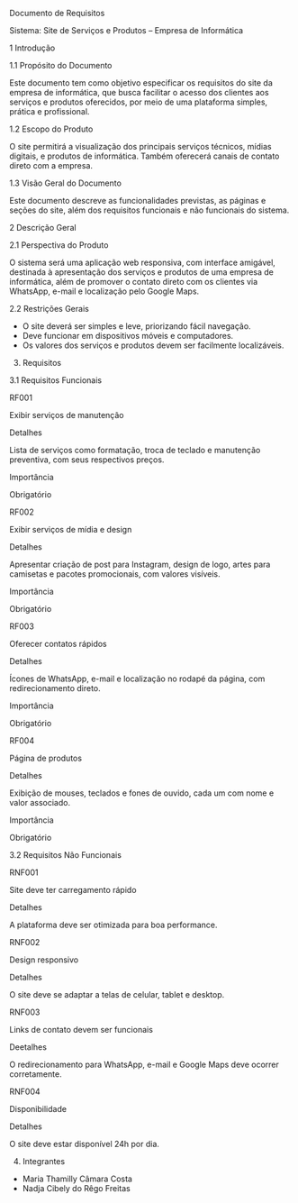 Documento de Requisitos 

Sistema: Site de Serviços e Produtos – Empresa de Informática 
 

1 Introdução 

1.1 Propósito do Documento 

Este documento tem como objetivo especificar os requisitos do site da empresa de informática, que busca facilitar o acesso dos clientes aos serviços e produtos oferecidos, por meio de uma plataforma simples, prática e profissional. 

1.2 Escopo do Produto 

O site permitirá a visualização dos principais serviços técnicos, mídias digitais, e produtos de informática. Também oferecerá canais de contato direto com a empresa. 

1.3 Visão Geral do Documento 

Este documento descreve as funcionalidades previstas, as páginas e seções do site, além dos requisitos funcionais e não funcionais do sistema. 

2 Descrição Geral 

2.1 Perspectiva do Produto 

O sistema será uma aplicação web responsiva, com interface amigável, destinada à apresentação dos serviços e produtos de uma empresa de informática, além de promover o contato direto com os clientes via WhatsApp, e-mail e localização pelo Google Maps. 

2.2 Restrições Gerais 

- O site deverá ser simples e leve, priorizando fácil navegação. 
- Deve funcionar em dispositivos móveis e computadores. 
- Os valores dos serviços e produtos devem ser facilmente localizáveis. 

3. Requisitos 

3.1 Requisitos Funcionais 

RF001 

Exibir serviços de manutenção 

Detalhes 

Lista de serviços como formatação, troca de teclado e manutenção preventiva, com seus respectivos preços. 

Importância 

Obrigatório 

 

RF002 

Exibir serviços de mídia e design 

Detalhes 

Apresentar criação de post para Instagram, design de logo, artes para camisetas e pacotes promocionais, com valores visíveis. 

Importância 

Obrigatório 

 

RF003 

Oferecer contatos rápidos 

Detalhes 

Ícones de WhatsApp, e-mail e localização no rodapé da página, com redirecionamento direto. 

Importância 

Obrigatório 

 

RF004 

Página de produtos 

Detalhes 

Exibição de mouses, teclados e fones de ouvido, cada um com nome e valor associado. 

Importância 

Obrigatório 

 

3.2 Requisitos Não Funcionais 

 

RNF001 

Site deve ter carregamento rápido 

Detalhes 

A plataforma deve ser otimizada para boa performance. 

 

RNF002 

Design responsivo 

Detalhes 

O site deve se adaptar a telas de celular, tablet e desktop. 

 

RNF003 

Links de contato devem ser funcionais 

Deetalhes 

O redirecionamento para WhatsApp, e-mail e Google Maps deve ocorrer corretamente. 

 

RNF004 

Disponibilidade 

Detalhes 

O site deve estar disponível 24h por dia. 

4. Integrantes
- Maria Thamilly Câmara Costa
- Nadja Cibely do Rêgo Freitas

 